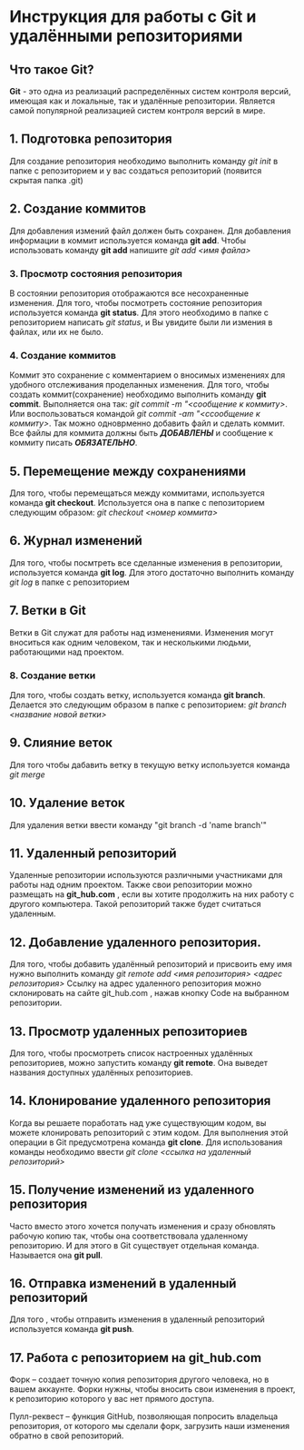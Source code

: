 # Инструкция для работы с Git и удалёнными репозиториями

## Что такое Git?
**Git** - это одна из реализаций распределённых систем контроля версий, имеющая как и локальные, так и удалённые репозитории. Является самой популярной реализацией систем контроля версий в мире.
## 1. Подготовка репозитория
Для создание репозитория необходимо выполнить команду *git init*  в папке с репозиторием и у вас создаться репозиторий (появится скрытая папка .git)

## 2. Создание коммитов

Для добавления измений файл должен быть сохранен. Для добавления информации в коммит используется команда **git add**. Чтобы использовать команду **git add** напишите *git add <имя файла>*

### 3. Просмотр состояния репозитория
В состоянии репозитория отображаются все несохраненные изменения.
 Для того, чтобы посмотреть состояние репозитория используется команда **git status**. Для этого необходимо в папке с репозиторием написать *git status*, и Вы увидите были ли измения в файлах, или их не было.

### 4. Создание коммитов
Коммит это сохранение с комментарием о вносимых изменениях для удобного отслеживания проделанных изменения.
Для того, чтобы создать коммит(сохранение) необходимо выполнить команду **git commit**. Выполняется она так: *git commit -m "<сообщение к коммиту>*. Или воспользоваться командой *git commit -am "<cсообщение к коммиту>*. Так можно одноврменно добавить файл и сделать коммит.  Все файлы для коммита должны быть ***ДОБАВЛЕНЫ*** и сообщение к коммиту писать ***ОБЯЗАТЕЛЬНО***.

## 5. Перемещение между сохранениями
Для того, чтобы перемещаться между коммитами, используется команда **git checkout**. Используется она в папке с пепозиторием следующим образом: *git checkout <номер коммита>*

## 6. Журнал изменений
Для того, чтобы посмтреть все сделанные изменения в репозитории, используется команда **git log**. Для этого достаточно выполнить команду *git log* в папке с репозиторием

## 7. Ветки в Git
Ветки в Git служат для работы над изменениями. Изменения могут вноситься как одним человеком, так и несколькими людьми, работающими над проектом.

### 8. Создание ветки

Для того, чтобы создать ветку, используется команда **git branch**. Делается это следующим образом в папке с репозиторием: *git branch <название новой ветки>*

## 9. Слияние веток

Для того чтобы дабавить ветку в текущую ветку используется команда *git merge <name branch>*

## 10. Удаление веток
Для удаления ветки ввести команду "git branch -d 'name branch'"

## 11. Удаленный репозиторий
Удаленные репозитории используются различными участниками для работы над одним проектом. Также свои репозитории можно размещать на **git_hub.com** , если вы хотите продолжить на них работу с другого компьютера. Такой репозиторий также будет считаться удаленным.
## 12. Добавление удаленного репозитория.
Для того, чтобы добавить удалённый репозиторий и присвоить ему имя нужно выполнить команду *git remote add <имя репозитория> <адрес репозитория>*
Ссылку на адрес удаленного репозитория можно склонировать на сайте git_hub.com , нажав кнопку Code на выбранном репозитории.
## 13. Просмотр удаленных репозиториев
Для того, чтобы просмотреть список настроенных удалённых репозиториев, можно запустить команду **git remote**. Она выведет названия доступных удалённых репозиториев. 
## 14. Клонирование удаленного репозитория
Когда вы решаете поработать над уже существующим кодом, вы можете клонировать репозиторий с этим кодом. Для выполнения этой операции в Git предусмотрена команда **git clone**.
Для использования команды необходимо ввести *git clone <ссылка на удаленный репозиторий>*
## 15. Получение изменений из удаленного репозитория
Часто вместо этого хочется получать изменения и сразу обновлять рабочую копию так, чтобы она соответствовала удаленному репозиторию. И для этого в Git существует отдельная команда. Называется она **git pull**.
## 16. Отправка изменений в удаленный репозиторий
Для того , чтобы отправить изменения в удаленный репозиторий используется команда **git push**.
## 17. Работа с репозиторием на git_hub.com
Форк  – создает точную копия репозитория другого человека, но в вашем аккаунте. Форки нужны, чтобы вносить свои изменения в проект, к репозиторию которого у вас нет прямого доступа.

Пулл-реквест  – функция GitHub, позволяющая попросить владельца репозитория, от которого мы сделали форк, загрузить наши изменения обратно в свой репозиторий.
